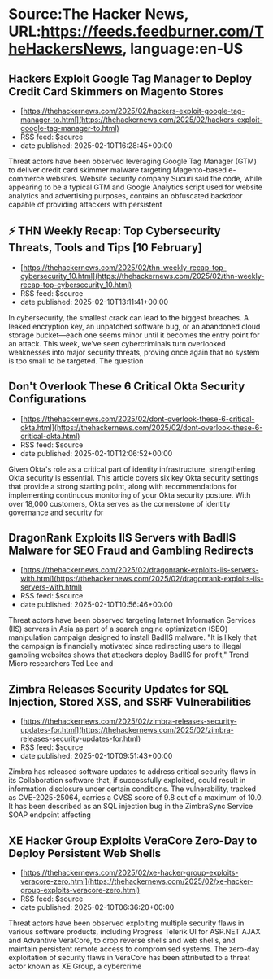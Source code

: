 # Source:The Hacker News, URL:https://feeds.feedburner.com/TheHackersNews, language:en-US

## Hackers Exploit Google Tag Manager to Deploy Credit Card Skimmers on Magento Stores
 - [https://thehackernews.com/2025/02/hackers-exploit-google-tag-manager-to.html](https://thehackernews.com/2025/02/hackers-exploit-google-tag-manager-to.html)
 - RSS feed: $source
 - date published: 2025-02-10T16:28:45+00:00

Threat actors have been observed leveraging Google Tag Manager (GTM) to deliver credit card skimmer malware targeting Magento-based e-commerce websites.
Website security company Sucuri said the code, while appearing to be a typical GTM and Google Analytics script used for website analytics and advertising purposes, contains an obfuscated backdoor capable of providing attackers with persistent

## ⚡ THN Weekly Recap: Top Cybersecurity Threats, Tools and Tips [10 February]
 - [https://thehackernews.com/2025/02/thn-weekly-recap-top-cybersecurity_10.html](https://thehackernews.com/2025/02/thn-weekly-recap-top-cybersecurity_10.html)
 - RSS feed: $source
 - date published: 2025-02-10T13:11:41+00:00

In cybersecurity, the smallest crack can lead to the biggest breaches. A leaked encryption key, an unpatched software bug, or an abandoned cloud storage bucket—each one seems minor until it becomes the entry point for an attack.
This week, we’ve seen cybercriminals turn overlooked weaknesses into major security threats, proving once again that no system is too small to be targeted. The question

## Don't Overlook These 6 Critical Okta Security Configurations
 - [https://thehackernews.com/2025/02/dont-overlook-these-6-critical-okta.html](https://thehackernews.com/2025/02/dont-overlook-these-6-critical-okta.html)
 - RSS feed: $source
 - date published: 2025-02-10T12:06:52+00:00

Given Okta's role as a critical part of identity infrastructure, strengthening Okta security is essential. This article covers six key Okta security settings that provide a strong starting point, along with recommendations for implementing continuous monitoring of your Okta security posture.
With over 18,000 customers, Okta serves as the cornerstone of identity governance and security for

## DragonRank Exploits IIS Servers with BadIIS Malware for SEO Fraud and Gambling Redirects
 - [https://thehackernews.com/2025/02/dragonrank-exploits-iis-servers-with.html](https://thehackernews.com/2025/02/dragonrank-exploits-iis-servers-with.html)
 - RSS feed: $source
 - date published: 2025-02-10T10:56:46+00:00

Threat actors have been observed targeting Internet Information Services (IIS) servers in Asia as part of a search engine optimization (SEO) manipulation campaign designed to install BadIIS malware.
"It is likely that the campaign is financially motivated since redirecting users to illegal gambling websites shows that attackers deploy BadIIS for profit," Trend Micro researchers Ted Lee and

## Zimbra Releases Security Updates for SQL Injection, Stored XSS, and SSRF Vulnerabilities
 - [https://thehackernews.com/2025/02/zimbra-releases-security-updates-for.html](https://thehackernews.com/2025/02/zimbra-releases-security-updates-for.html)
 - RSS feed: $source
 - date published: 2025-02-10T09:51:43+00:00

Zimbra has released software updates to address critical security flaws in its Collaboration software that, if successfully exploited, could result in information disclosure under certain conditions.
The vulnerability, tracked as CVE-2025-25064, carries a CVSS score of 9.8 out of a maximum of 10.0. It has been described as an SQL injection bug in the ZimbraSync Service SOAP endpoint affecting

## XE Hacker Group Exploits VeraCore Zero-Day to Deploy Persistent Web Shells
 - [https://thehackernews.com/2025/02/xe-hacker-group-exploits-veracore-zero.html](https://thehackernews.com/2025/02/xe-hacker-group-exploits-veracore-zero.html)
 - RSS feed: $source
 - date published: 2025-02-10T06:36:20+00:00

Threat actors have been observed exploiting multiple security flaws in various software products, including Progress Telerik UI for ASP.NET AJAX and Advantive VeraCore, to drop reverse shells and web shells, and maintain persistent remote access to compromised systems.
The zero-day exploitation of security flaws in VeraCore has been attributed to a threat actor known as XE Group, a cybercrime

